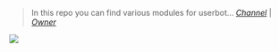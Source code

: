 > In this repo you can find various modules for userbot...
<i><a href="https://t.me/amoremods">Channel</a></i> |
<i><a href="https://t.me/xdsxde">Owner</a></i>

<img src="https://te.legra.ph/file/174d9fa73a9e3299acd88.jpg">
